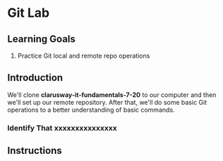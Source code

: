# Git Lab

## Learning Goals

1. Practice Git local and remote repo operations

## Introduction

We'll clone **clarusway-it-fundamentals-7-20** to our computer and then we'll set up our remote repository. After that, we'll do some basic Git operations to a better understanding of basic commands.

### Identify That xxxxxxxxxxxxxxx


## Instructions



